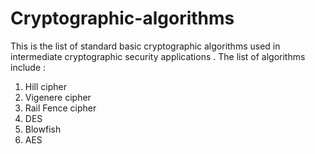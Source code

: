 # Cryptographic-algorithms

This is the list of standard basic cryptographic algorithms used in intermediate cryptographic security applications .
The list of algorithms include :
1. Hill cipher
2. Vigenere cipher
3. Rail Fence cipher
4. DES
5. Blowfish
6. AES
